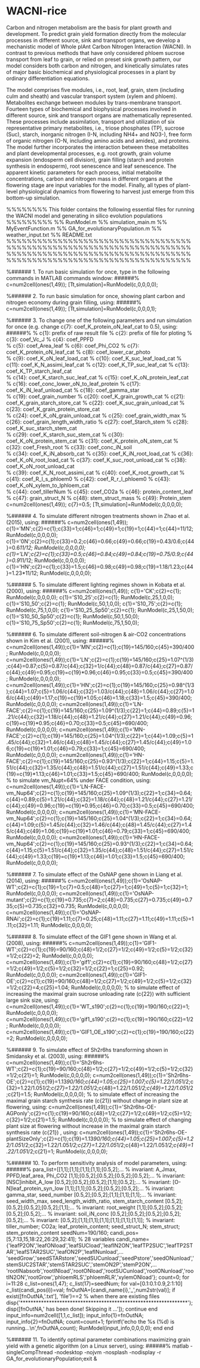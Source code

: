 # WACNI-rice
Carbon and nitrogen metabolism are the basis for plant growth and development. To predict grain yield formation directly from the molecular processes in different source, sink and transport organs, we develop a mechanistic model of Whole plAnt Carbon Nitrogen Interaction (WACNI). In contrast to previous methods that have only considered phloem sucrose transport from leaf to grain, or relied on preset sink growth pattern, our model considers both carbon and nitrogen, and kinetically simulates rates of major basic biochemical and physiological processes in a plant by ordinary differentiation equations. 

The model comprises five modules, i.e., root, leaf, grain, stem (including culm and sheath) and vascular transport system (xylem and phloem). Metabolites exchange between modules by trans-membrane transport. Fourteen types of biochemical and biophysical processes involved in different source, sink and transport organs are mathematically represented. These processes include assimilation, transport and utilization of six representative primary metabolites, i.e., triose phosphates (TP), sucrose (Suc), starch, inorganic nitrogen (I-N, including NH4+ and NO3-), free form of organic nitrogen (O-N, including amino acids and amides), and proteins. The model further incorporates the interaction between these metabolites and plant developmental processes, e.g. root growth, grain volume expansion (endosperm cell division), grain filling (starch and protein synthesis in endosperm), root senescence and leaf senescence. The apparent kinetic parameters for each process, initial metabolite concentrations, carbon and nitrogen mass in different organs at the flowering stage are input variables for the model. Finally, all types of plant-level physiological dynamics from flowering to harvest just emerge from this bottom-up simulation.

%%%%%%%% This folder contains the following essential files for running the WACNI model and generating in silico evolution populations %%%%%%%%%
%% RunModel.m
%% simulation_main.m
%% MyEventFunction.m
%% GA_for_evolutionaryPopulation.m
%% weather_input.txt
%% README.txt
%%%%%%%%%%%%%%%%%%%%%%%%%%%%%%%%%%%%%%%%%%%%%%%%%%%%%%%%%%%%%%%%%%%%%%%%%%%%%%%%%%%%%%%%%%%%%%%%%%%%%%%%%%%%%%%%%%%%%%%%%%%%%%%%%%%%%%%%%%%%%%%%

%######  1. To run basic simulation for once, type in the following commands in MATLAB commands window:  ######%
c=num2cell(ones(1,49));
[Tt,simulation]=RunModel(c,0,0,0,0);

%######  2. To run basic simulation for once, showing plant carbon and nitrogen economy during grain filling, using:  ######%
c=num2cell(ones(1,49));
[Tt,simulation]=RunModel(c,0,0,0,1);

%######  3. To change one of the following parameters and run simulation for once (e.g. change c{7}: coef_K_protein_oN_leaf_cat to 0.5), using:  ######%
% c{1}: prefix of raw result file
% c{2}: prefix of file for ploting
% c{3}: coef_Vc_J
% c{4}: coef_PPFD   
% c{5}: coef_Area_leaf
% c{6}: coef_Phi_CO2
% c{7}: coef_K_protein_oN_leaf_cat
% c{8}: coef_lower_car_photo    
% c{9}: coef_K_oN_leaf_load_cat
% c{10}: coef_K_suc_leaf_load_cat
% c{11}: coef_K_N_assimi_leaf_cat
% c{12}: coef_K_TP_suc_leaf_cat
% c{13}: coef_K_TP_starch_leaf_cat    
% c{14}: coef_K_starch_suc_leaf_cat
% c{15}: coef_K_oN_protein_leaf_cat
% c{16}: coef_conc_lower_oN_to_leaf_protein
% c{17}: coef_K_iN_leaf_unload_cat
% c{18}: coef_gamma_star    
% c{19}: coef_grain_number
% c{20}: coef_K_grain_growth_cat
% c{21}: coef_K_grain_starch_store_cat
% c{22}: coef_K_suc_grain_unload_cat
% c{23}: coef_K_grain_protein_store_cat    
% c{24}: coef_K_oN_grain_unload_cat
% c{25}: coef_grain_width_max
% c{26}: coef_grain_length_width_ratio
% c{27}: coef_Starch_stem
% c{28}: coef_K_suc_starch_stem_cat    
% c{29}: coef_K_starch_suc_stem_cat
% c{30}: coef_K_oN_protein_stem_cat
% c{31}: coef_K_protein_oN_stem_cat
% c{32}: coef_Fresh_root
% c{33}: coef_conc_iN_soil    
% c{34}: coef_K_iN_absorb_cat
% c{35}: coef_K_iN_root_load_cat
% c{36}: coef_K_oN_root_load_cat
% c{37}: coef_K_suc_root_unload_cat
% c{38}: coef_K_oN_root_unload_cat    
% c{39}: coef_K_N_root_assimi_cat
% c{40}: coef_K_root_growth_cat
% c{41}: coef_R_l_s_phloem0
% c{42}: coef_R_r_l_phloem0
% c{43}: coef_K_oN_xylem_to_lphloem_cat      
% c{44}: coef_tillerNum
% c{45}: coef_CO2a
% c{46}: protein_content_leaf
% c{47}: grain_struct_N
% c{48}: stem_struct_mass
% c{49}: Protein_stem
c=num2cell(ones(1,49));
c{7}=0.5;
[Tt,simulation]=RunModel(c,0,0,0,0);


%######  4. To simulate different nitrogen treatments shown in Zhao et al. (2015), using:  ######%
c=num2cell(ones(1,49));
c{1}='MN';c{2}=c{1};c{33}=1;c{46}=1;c{49}=1;c{19}=1;c{44}=1;c{44}=11/12; RunModel(c,0,0,0,0);
c{1}='0N';c{2}=c{1};c{33}=0.2;c{46}=0.66;c{49}=0.66;c{19}=0.43/0.6;c{44}=0.6*11/12; RunModel(c,0,0,0,0);
c{1}='LN';c{2}=c{1};c{33}=0.5;c{46}=0.84;c{49}=0.84;c{19}=0.75/0.9;c{44}=0.9*11/12; RunModel(c,0,0,0,0);
c{1}='HN';c{2}=c{1};c{33}=1.5;c{46}=0.98;c{49}=0.98;c{19}=1.18/1.23;c{44}=1.23*11/12; RunModel(c,0,0,0,0);


%######  5. To simulate different lighting regimes shown in Kobata et al. (2000), using:  ######%
c=num2cell(ones(1,49));
c{1}='CK';c{2}=c{1}; RunModel(c,0,0,0,0);
c{1}='S10_25';c{2}=c{1}; RunModel(c,25,1,0,0);
c{1}='S10_50';c{2}=c{1}; RunModel(c,50,1,0,0);
c{1}='S10_75';c{2}=c{1}; RunModel(c,75,1,0,0);
c{1}='S10_25_Sp50';c{2}=c{1}; RunModel(c,25,1,50,0);
c{1}='S10_50_Sp50';c{2}=c{1}; RunModel(c,50,1,50,0);
c{1}='S10_75_Sp50';c{2}=c{1}; RunModel(c,75,1,50,0);


%######  6. To simulate different soil-nitrogen & air-CO2 concentrations shown in Kim et al. (2001), using:  ######%
c=num2cell(ones(1,49));c{1}='MN';c{2}=c{1};c{19}=145/160;c{45}=390/400; RunModel(c,0,0,0,0);
c=num2cell(ones(1,49));c{1}='LN';c{2}=c{1};c{19}=145/160;c{25}=1.07^(1/3);c{44}=0.87;c{5}=0.87/c{44};c{32}=1/c{44};c{48}=0.87/c{44};c{27}=0.87/c{44};c{49}=0.95;c{19}=c{19}*0.96;c{46}=0.95;c{33}=0.5;c{45}=390/400; RunModel(c,0,0,0,0);
c=num2cell(ones(1,49));c{1}='HN';c{2}=c{1};c{19}=145/160;c{25}=0.98^(1/3);c{44}=1.07;c{5}=1.06/c{44};c{32}=1.03/c{44};c{48}=1.06/c{44};c{27}=1.06/c{44};c{49}=1.17;c{19}=c{19}*1.05;c{46}=1.18;c{33}=1.5;c{45}=390/400; RunModel(c,0,0,0,0);
c=num2cell(ones(1,49));c{1}='LN-FACE';c{2}=c{1};c{19}=145/160;c{25}=1.09^(1/3);c{22}=1;c{44}=0.89;c{5}=1.21/c{44};c{32}=1.18/c{44};c{48}=1.21/c{44};c{27}=1.21/c{44};c{49}=0.96;c{19}=c{19}*0.95;c{46}=0.70;c{33}=0.5;c{45}=690/400; RunModel(c,0,0,0,0);
c=num2cell(ones(1,49));c{1}='MN-FACE';c{2}=c{1};c{19}=145/160;c{25}=1.04^(1/3);c{22}=1;c{44}=1.09;c{5}=1.45/c{44};c{32}=1.46/c{44};c{48}=1.45/c{44};c{27}=1.45/c{44};c{49}=1.06;c{19}=c{19}*1.01;c{46}=0.79;c{33}=1;c{45}=690/400; RunModel(c,0,0,0,0);
c=num2cell(ones(1,49));c{1}='HN-FACE';c{2}=c{1};c{19}=145/160;c{25}=0.93^(1/3);c{22}=1;c{44}=1.15;c{5}=1.51/c{44};c{32}=1.35/c{44};c{48}=1.51/c{44};c{27}=1.51/c{44};c{49}=1.33;c{19}=c{19}*1.13;c{46}=1.01;c{33}=1.5;c{45}=690/400; RunModel(c,0,0,0,0);
% to simulate vm_Nupt=64% under FACE condition, using: 
c=num2cell(ones(1,49));c{1}='LN-FACE-vm_Nup64';c{2}=c{1};c{19}=145/160;c{25}=1.09^(1/3);c{22}=1;c{34}=0.64;c{44}=0.89;c{5}=1.21/c{44};c{32}=1.18/c{44};c{48}=1.21/c{44};c{27}=1.21/c{44};c{49}=0.96;c{19}=c{19}*0.95;c{46}=0.70;c{33}=0.5;c{45}=690/400; RunModel(c,0,0,0,0);
c=num2cell(ones(1,49));c{1}='MN-FACE-vm_Nup64';c{2}=c{1};c{19}=145/160;c{25}=1.04^(1/3);c{22}=1;c{34}=0.64;c{44}=1.09;c{5}=1.45/c{44};c{32}=1.46/c{44};c{48}=1.45/c{44};c{27}=1.45/c{44};c{49}=1.06;c{19}=c{19}*1.01;c{46}=0.79;c{33}=1;c{45}=690/400; RunModel(c,0,0,0,0);
c=num2cell(ones(1,49));c{1}='HN-FACE-vm_Nup64';c{2}=c{1};c{19}=145/160;c{25}=0.93^(1/3);c{22}=1;c{34}=0.64;c{44}=1.15;c{5}=1.51/c{44};c{32}=1.35/c{44};c{48}=1.51/c{44};c{27}=1.51/c{44};c{49}=1.33;c{19}=c{19}*1.13;c{46}=1.01;c{33}=1.5;c{45}=690/400; RunModel(c,0,0,0,0);


%######  7. To simulate effect of the OsNAP gene shown in Liang et al. (2014), using:  ######%
c=num2cell(ones(1,49));c{1}='OsNAP-WT';c{2}=c{1};c{19}=1;c{7}=0.5;c{48}=1;c{27}=1;c{49}=1;c{5}=1;c{32}=1; RunModel(c,0,0,0,0);
c=num2cell(ones(1,49));c{1}='OsNAP-mutant';c{2}=c{1};c{19}=0.735;c{7}=2;c{48}=0.735;c{27}=0.735;c{49}=0.735;c{5}=0.735;c{32}=0.735; RunModel(c,0,0,0,0);
c=num2cell(ones(1,49));c{1}='OsNAP-RNAi';c{2}=c{1};c{19}=1.11;c{7}=0.25;c{48}=1.11;c{27}=1.11;c{49}=1.11;c{5}=1.11;c{32}=1.11; RunModel(c,0,0,0,0);


%######  8. To simulate effect of the GIF1 gene shown in Wang et al. (2008), using:  ######%
c=num2cell(ones(1,49));c{1}='GIF1-WT';c{2}=c{1};c{19}=90/160;c{48}=1/2;c{27}=1/2;c{49}=1/2;c{5}=1/2;c{32}=1/2;c{22}=2; RunModel(c,0,0,0,0);
c=num2cell(ones(1,49));c{1}='gif1';c{2}=c{1};c{19}=90/160;c{48}=1/2;c{27}=1/2;c{49}=1/2;c{5}=1/2;c{32}=1/2;c{22}=1;c{25}=0.92; RunModel(c,0,0,0,0);
c=num2cell(ones(1,49));c{1}='GIF1-OE';c{2}=c{1};c{19}=90/160;c{48}=1/2;c{27}=1/2;c{49}=1/2;c{5}=1/2;c{32}=1/2;c{22}=4;c{25}=1.04; RunModel(c,0,0,0,0);
% to simulate effect of increasing the maximal grain sucrose unloading rate (c{22}) with sufficient large sink size, using: 
c=num2cell(ones(1,49));c{1}='WT_s190';c{2}=c{1};c{19}=190/160;c{22}=1; RunModel(c,0,0,0,0);
c=num2cell(ones(1,49));c{1}='gif1_s190';c{2}=c{1};c{19}=190/160;c{22}=1/2; RunModel(c,0,0,0,0);
c=num2cell(ones(1,49));c{1}='GIF1_OE_s190';c{2}=c{1};c{19}=190/160;c{22}=2; RunModel(c,0,0,0,0);

%######  9. To simulate effect of Sh2r6hs transforming shown in Smidansky et al. (2003), using:  ######%
c=num2cell(ones(1,49));c{1}='Sh2r6hs-WT';c{2}=c{1};c{19}=90/160;c{48}=1/2;c{27}=1/2;c{49}=1/2;c{5}=1/2;c{32}=1/2;c{21}=1; RunModel(c,0,0,0,0);
c=num2cell(ones(1,49));c{1}='Sh2r6hs-OE';c{2}=c{1};c{19}=1.13*90/160;c{44}=1.05;c{25}=1.007;c{5}=1.22/1.05*1/2;c{32}=1.22/1.05*1/2;c{27}=1.22/1.05*1/2;c{48}=1.22/1.05*1/2;c{49}=1.22/1.05*1/2;c{21}=1.5; RunModel(c,0,0,0,0);
% to simulate effect of increasing the maximal grain starch synthesis rate (c{21}) without change in plant size at flowering, using: 
c=num2cell(ones(1,49));c{1}='Sh2r6hs-OE-AGPonly';c{2}=c{1};c{19}=90/160;c{48}=1/2;c{27}=1/2;c{49}=1/2;c{5}=1/2;c{32}=1/2;c{21}=1.5; RunModel(c,0,0,0,0);
% to simulate effect of changing plant size at flowering without increase in the maximal grain starch synthesis rate (c{21}) , using: 
c=num2cell(ones(1,49));c{1}='Sh2r6hs-OE-plantSizeOnly';c{2}=c{1};c{19}=1.13*90/160;c{44}=1.05;c{25}=1.007;c{5}=1.22/1.05*1/2;c{32}=1.22/1.05*1/2;c{27}=1.22/1.05*1/2;c{48}=1.22/1.05*1/2;c{49}=1.22/1.05*1/2;c{21}=1; RunModel(c,0,0,0,0);


%######  10. To perform sensitivity analysis of model parameters, using:  ######%
para_list=[[1,1];[1,1];[1,1];[1,1];[0.5,2];... % invariant: A_Jmax, PPFD,leaf_area, Phi_CO2
    [1,1];[0.5,2];[0.5,2];[0.5,2];[0.5,2];... % invariant: [NSC]inhibit_A_low
    [0.5,2];[0.5,2];[0.5,2];[1,1];[0.5,2];... % invariant: [O-N]leaf_protein_syn_low
    [1,1];[1,1];[0.5,2];[0.5,2];[0.5,2];... % invariant: gamma_star, seed_number
    [0.5,2];[0.5,2];[1,1];[1,1];[1,1];... % invariant: seed_width_max, seed_length_width_ratio, stem_starch_content
    [0.5,2];[0.5,2];[0.5,2];[0.5,2];[1,1];... % invariant: root_weight
    [1,1];[0.5,2];[0.5,2];[0.5,2];[0.5,2];... % invariant: soil_iN_conc
    [0.5,2];[0.5,2];[0.5,2];[0.5,2];[0.5,2];... % invariant: 
    [0.5,2];[1,1];[1,1];[1,1];[1,1];[1,1];[1,1]]; % invariant: tiller_number; CO2a; leaf_protein_content; seed_struct_N; stem_struct; stem_protein_content
seedNum=190/160;
candi_pos=[5,7:13,15,18:22,26:29,32:41]; % 28 variables
candi_name={'leafP2ON','leafONload','leafSUCload','leafIN2ON','leafTP2SUC','leafTP2STAR','leafSTAR2SUC','leafON2P','leafINunload',...
    'seedGrow','seedSTARstore','seedSUCunload','seedPstore','seedONunload','stemSUC2STAR','stemSTAR2SUC','stemON2P','stemP2ON',...
    'rootINabsorb','rootINload','rootONload','rootSUCunload','rootONunload','rootIN2ON','rootGrow','phloemRLS','phloemRLR','xylemONload'};
count=0;
for i=11:28
    c_list=ones(1,47);
	c_list(17)=seedNum;
    for val=[0.1:0.1:0.9,2:1:10]
        c_list(candi_pos(i))=val;
        fnOutNA=[candi_name{i},'_',num2str(val)];
        if exist([fnOutNA,'.txt'], 'file')==2 % when there are existing files
            disp('****************************************************************');
            disp([fnOutNA,' has been done! Skipping it ...']);
            continue
        end
        input_info=num2cell([1,1,c_list]);
        input_info{1}=fnOutNA;
        input_info{2}=fnOutNA;
		count=count+1;
        fprintf('echo the %s (%d) is running...\n',fnOutNA,count);
        RunModel(input_info,0,0,0,0);
    end
end


%######  11. To identify optimal parameter combinations maximizing grain yield with a genetic algorithm (on a Linux server), using:  ######%
matlab -singleCompThread -nodesktop -nojvm -nosplash -nodisplay -r GA_for_evolutionaryPopulation;exit &

